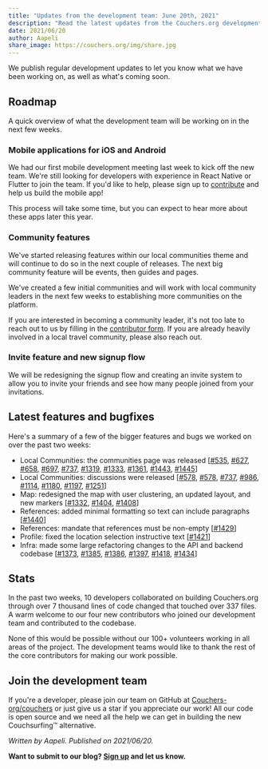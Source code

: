 ```yaml
---
title: "Updates from the development team: June 20th, 2021"
description: "Read the latest updates from the Couchers.org development team."
date: 2021/06/20
author: Aapeli
share_image: https://couchers.org/img/share.jpg
---
```


We publish regular development updates to let you know what we have been working on, as well as what's coming soon.

## Roadmap

A quick overview of what the development team will be working on in the next few weeks.

### Mobile applications for iOS and Android

We had our first mobile development meeting last week to kick off the new team. We're still looking for developers with experience in React Native or Flutter to join the team. If you'd like to help, please sign up to [contribute](https://app.couchers.org/contribute) and help us build the mobile app!

This process will take some time, but you can expect to hear more about these apps later this year.

### Community features

We've started releasing features within our local communities theme and will continue to do so in the next couple of releases. The next big community feature will be events, then guides and pages.

We've created a few initial communities and will work with local community leaders in the next few weeks to establishing more communities on the platform.

If you are interested in becoming a community leader, it's not too late to reach out to us by filling in the [contributor form](https://app.couchers.org/contribute). If you are already heavily involved in a local travel community, please also reach out.

### Invite feature and new signup flow

We will be redesigning the signup flow and creating an invite system to allow you to invite your friends and see how many people joined from your invitations.

## Latest features and bugfixes

Here's a summary of a few of the bigger features and bugs we worked on over the past two weeks:

* Local Communities: the communities page was released [[#535](https://github.com/Couchers-org/couchers/pull/535), [#627](https://github.com/Couchers-org/couchers/pull/627), [#658](https://github.com/Couchers-org/couchers/pull/658), [#697](https://github.com/Couchers-org/couchers/pull/697), [#737](https://github.com/Couchers-org/couchers/pull/737), [#1319](https://github.com/Couchers-org/couchers/pull/1319), [#1333](https://github.com/Couchers-org/couchers/pull/1333), [#1361](https://github.com/Couchers-org/couchers/pull/1361), [#1443](https://github.com/Couchers-org/couchers/pull/1443), [#1445](https://github.com/Couchers-org/couchers/pull/1445)]
* Local Communities: discussions were released [[#578](https://github.com/Couchers-org/couchers/pull/578), [#578](https://github.com/Couchers-org/couchers/pull/578), [#737](https://github.com/Couchers-org/couchers/pull/737), [#986](https://github.com/Couchers-org/couchers/pull/986), [#1114](https://github.com/Couchers-org/couchers/pull/1114), [#1180](https://github.com/Couchers-org/couchers/pull/1180), [#1197](https://github.com/Couchers-org/couchers/pull/1197), [#1251](https://github.com/Couchers-org/couchers/pull/1251)]
* Map: redesigned the map with user clustering, an updated layout, and new markers [[#1332](https://github.com/Couchers-org/couchers/pull/1332), [#1404](https://github.com/Couchers-org/couchers/pull/1404), [#1408](https://github.com/Couchers-org/couchers/pull/1408)]
* References: added minimal formatting so text can include paragraphs [[#1440](https://github.com/Couchers-org/couchers/pull/1440)]
* References: mandate that references must be non-empty [[#1429](https://github.com/Couchers-org/couchers/pull/1429)]
* Profile: fixed the location selection instructive text [[#1421](https://github.com/Couchers-org/couchers/pull/1421)]
* Infra: made some large refactoring changes to the API and backend codebase [[#1373](https://github.com/Couchers-org/couchers/pull/1373), [#1385](https://github.com/Couchers-org/couchers/pull/1385), [#1386](https://github.com/Couchers-org/couchers/pull/1386), [#1397](https://github.com/Couchers-org/couchers/pull/1397), [#1418](https://github.com/Couchers-org/couchers/pull/1418), [#1434](https://github.com/Couchers-org/couchers/pull/1434)]

## Stats

In the past two weeks, 10 developers collaborated on building Couchers.org through over 7 thousand lines of code changed that touched over 337 files. A warm welcome to our four new contributors who joined our development team and contributed to the codebase.

None of this would be possible without our 100+ volunteers working in all areas of the project. The development teams would like to thank the rest of the core contributors for making our work possible.

## Join the development team

If you're a developer, please join our team on GitHub at [Couchers-org/couchers](https://github.com/couchers-org/couchers) or just give us a star if you appreciate our work! All our code is open source and we need all the help we can get in building the new Couchsurfing™ alternative.

*Written by Aapeli. Published on 2021/06/20.*

**Want to submit to our blog? [Sign up](/volunteer) and let us know.**
